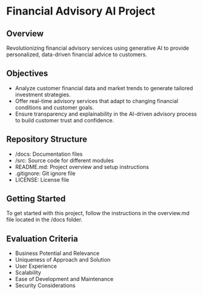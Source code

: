 # Financial Advisory AI Project

## Overview
Revolutionizing financial advisory services using generative AI to provide personalized, data-driven financial advice to customers.

## Objectives
- Analyze customer financial data and market trends to generate tailored investment strategies.
- Offer real-time advisory services that adapt to changing financial conditions and customer goals.
- Ensure transparency and explainability in the AI-driven advisory process to build customer trust and confidence.

## Repository Structure
- /docs: Documentation files
- /src: Source code for different modules
- README.md: Project overview and setup instructions
- .gitignore: Git ignore file
- LICENSE: License file

## Getting Started
To get started with this project, follow the instructions in the overview.md file located in the /docs folder.

## Evaluation Criteria
- Business Potential and Relevance
- Uniqueness of Approach and Solution
- User Experience
- Scalability
- Ease of Development and Maintenance
- Security Considerations